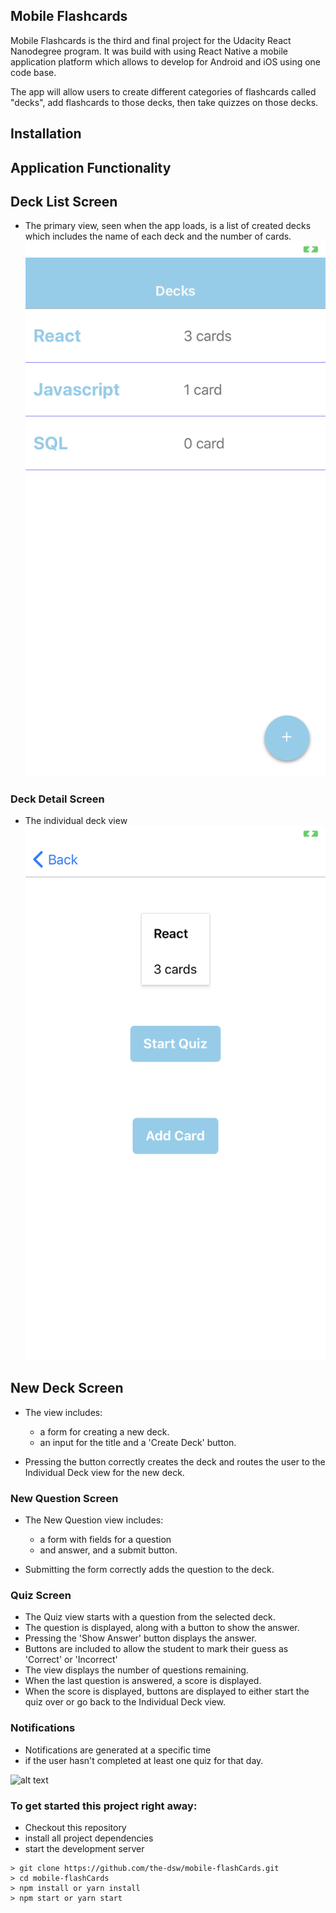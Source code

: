 
## Mobile Flashcards

Mobile Flashcards is the third and final project for the Udacity React Nanodegree program. It was build with using React Native a mobile application platform which allows to develop for Android and iOS using one code base.  

The app will allow users to create different categories of flashcards called "decks", add flashcards to those decks, then take quizzes on those decks.

## Installation



## Application Functionality

## Deck List Screen

- The primary view, seen when the app loads, is a list of created decks which includes the name of each deck and the number of cards.
  ![DeckListScreen](https://github.com/mehmetyagci/mobile-flashcards/blob/master/screenshots/1DeckListScreen.PNG)

### Deck Detail Screen

- The individual deck view
  ![DeckDetailScreen](https://github.com/mehmetyagci/mobile-flashcards/blob/master/screenshots/2DeckDetailScreen.PNG)

## New Deck Screen

* The view includes:

    * a form for creating a new deck.
    * an input for the title and a 'Create Deck' button.
    
* Pressing the button correctly creates the deck and routes the user to the Individual Deck view for the new deck.



### New Question  Screen
    
* The New Question view includes:

    * a form with fields for a question 
    * and answer, and a submit button.
    
* Submitting the form correctly adds the question to the deck.

### Quiz Screen

* The Quiz view starts with a question from the selected deck.
* The question is displayed, along with a button to show the answer.
* Pressing the 'Show Answer' button displays the answer.
* Buttons are included to allow the student to mark their guess as 'Correct' or 'Incorrect'
* The view displays the number of questions remaining.
* When the last question is answered, a score is displayed.
* When the score is displayed, buttons are displayed 
to either start the quiz over or go back to the Individual Deck view.

### Notifications

* Notifications are generated at a specific time 
* if the user hasn't completed at least one quiz for that day.

 ![alt text](./assets/quiz-notification.png "Notification Quiz")

### To get started this project right away:

* Checkout this repository
* install all project dependencies 
* start the development server 

```
> git clone https://github.com/the-dsw/mobile-flashCards.git
> cd mobile-flashCards
> npm install or yarn install
> npm start or yarn start
```